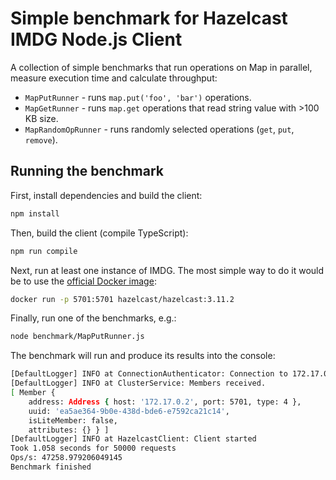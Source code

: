 # Simple benchmark for Hazelcast IMDG Node.js Client

A collection of simple benchmarks that run operations on Map in parallel, measure execution time and calculate throughput:
* `MapPutRunner` - runs `map.put('foo', 'bar')` operations.
* `MapGetRunner` - runs `map.get` operations that read string value with >100 KB size.
* `MapRandomOpRunner` - runs randomly selected operations (`get`, `put`, `remove`).

## Running the benchmark

First, install dependencies and build the client:
```bash
npm install
```

Then, build the client (compile TypeScript):
```bash
npm run compile
```

Next, run at least one instance of IMDG. The most simple way to do it would be to use the [official Docker image](https://hub.docker.com/r/hazelcast/hazelcast/):
```bash
docker run -p 5701:5701 hazelcast/hazelcast:3.11.2
```

Finally, run one of the benchmarks, e.g.:
```bash
node benchmark/MapPutRunner.js
```

The benchmark will run and produce its results into the console:
```bash
[DefaultLogger] INFO at ConnectionAuthenticator: Connection to 172.17.0.2:5701 authenticated
[DefaultLogger] INFO at ClusterService: Members received.
[ Member {
    address: Address { host: '172.17.0.2', port: 5701, type: 4 },
    uuid: 'ea5ae364-9b0e-438d-bde6-e7592ca21c14',
    isLiteMember: false,
    attributes: {} } ]
[DefaultLogger] INFO at HazelcastClient: Client started
Took 1.058 seconds for 50000 requests
Ops/s: 47258.979206049145
Benchmark finished
```
